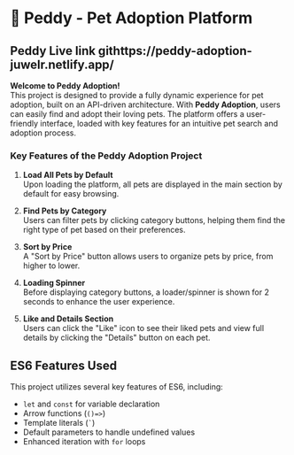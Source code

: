 # 🐾 Peddy - Pet Adoption Platform

## Peddy Live link   githttps://peddy-adoption-juwelr.netlify.app/

**Welcome to Peddy Adoption!**  
This project is designed to provide a fully dynamic experience for pet adoption, built on an API-driven architecture. With **Peddy Adoption**, users can easily find and adopt their loving pets. The platform offers a user-friendly interface, loaded with key features for an intuitive pet search and adoption process.

### Key Features of the Peddy Adoption Project

1. **Load All Pets by Default**  
   Upon loading the platform, all pets are displayed in the main section by default for easy browsing.

2. **Find Pets by Category**  
   Users can filter pets by clicking category buttons, helping them find the right type of pet based on their preferences.

3. **Sort by Price**  
   A "Sort by Price" button allows users to organize pets by price, from higher to lower.

4. **Loading Spinner**  
   Before displaying category buttons, a loader/spinner is shown for 2 seconds to enhance the user experience.

5. **Like and Details Section**  
   Users can click the "Like" icon to see their liked pets and view full details by clicking the "Details" button on each pet.

##  ES6 Features Used

This project utilizes several key features of ES6, including:

- `let` and `const` for variable declaration
- Arrow functions (`()=>`)
- Template literals (`` ` ``)
- Default parameters to handle undefined values
- Enhanced iteration with `for` loops


